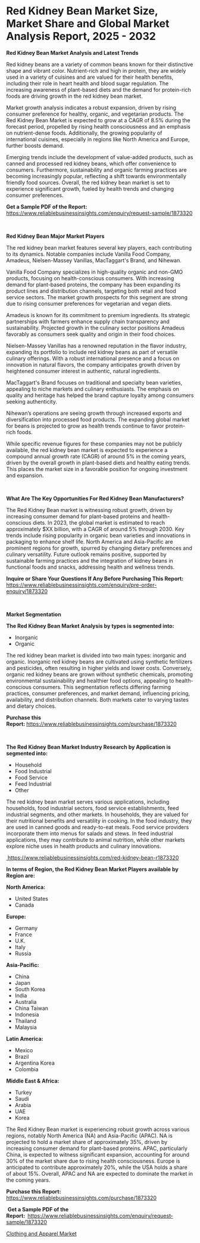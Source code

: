 <p><h1>Red Kidney Bean Market Size, Market Share and Global Market Analysis Report, 2025 - 2032</h1></p><p><strong>Red Kidney Bean Market Analysis and Latest Trends</strong></p>
<p><p>Red kidney beans are a variety of common beans known for their distinctive shape and vibrant color. Nutrient-rich and high in protein, they are widely used in a variety of cuisines and are valued for their health benefits, including their role in heart health and blood sugar regulation. The increasing awareness of plant-based diets and the demand for protein-rich foods are driving growth in the red kidney bean market.</p><p>Market growth analysis indicates a robust expansion, driven by rising consumer preference for healthy, organic, and vegetarian products. The Red Kidney Bean Market is expected to grow at a CAGR of 8.5% during the forecast period, propelled by rising health consciousness and an emphasis on nutrient-dense foods. Additionally, the growing popularity of international cuisines, especially in regions like North America and Europe, further boosts demand.</p><p>Emerging trends include the development of value-added products, such as canned and processed red kidney beans, which offer convenience to consumers. Furthermore, sustainability and organic farming practices are becoming increasingly popular, reflecting a shift towards environmentally friendly food sources. Overall, the red kidney bean market is set to experience significant growth, fueled by health trends and changing consumer preferences.</p></p>
<p><strong>Get a Sample PDF of the Report:&nbsp;</strong> <a href="https://www.reliablebusinessinsights.com/enquiry/request-sample/1873320?utm_campaign=1996&utm_medium=2&utm_source=Github&utm_content=ia&utm_term=05022025&utm_id=red-kidney-bean">https://www.reliablebusinessinsights.com/enquiry/request-sample/1873320</a></p>
<p>&nbsp;</p>
<p><strong>Red Kidney Bean Major Market Players</strong></p>
<p><p>The red kidney bean market features several key players, each contributing to its dynamics. Notable companies include Vanilla Food Company, Amadeus, Nielsen-Massey Vanillas, MacTaggart's Brand, and Nihewan. </p><p>Vanilla Food Company specializes in high-quality organic and non-GMO products, focusing on health-conscious consumers. With increasing demand for plant-based proteins, the company has been expanding its product lines and distribution channels, targeting both retail and food service sectors. The market growth prospects for this segment are strong due to rising consumer preferences for vegetarian and vegan diets.</p><p>Amadeus is known for its commitment to premium ingredients. Its strategic partnerships with farmers enhance supply chain transparency and sustainability. Projected growth in the culinary sector positions Amadeus favorably as consumers seek quality and origin in their food choices.</p><p>Nielsen-Massey Vanillas has a renowned reputation in the flavor industry, expanding its portfolio to include red kidney beans as part of versatile culinary offerings. With a robust international presence and a focus on innovation in natural flavors, the company anticipates growth driven by heightened consumer interest in authentic, natural ingredients.</p><p>MacTaggart's Brand focuses on traditional and specialty bean varieties, appealing to niche markets and culinary enthusiasts. The emphasis on quality and heritage has helped the brand capture loyalty among consumers seeking authenticity.</p><p>Nihewan’s operations are seeing growth through increased exports and diversification into processed food products. The expanding global market for beans is projected to grow as health trends continue to favor protein-rich foods.</p><p>While specific revenue figures for these companies may not be publicly available, the red kidney bean market is expected to experience a compound annual growth rate (CAGR) of around 5% in the coming years, driven by the overall growth in plant-based diets and healthy eating trends. This places the market size in a favorable position for ongoing investment and expansion.</p></p>
<p>&nbsp;</p>
<p><strong>What Are The Key Opportunities For Red Kidney Bean Manufacturers?</strong></p>
<p><p>The Red Kidney Bean market is witnessing robust growth, driven by increasing consumer demand for plant-based proteins and health-conscious diets. In 2023, the global market is estimated to reach approximately $XX billion, with a CAGR of around 5% through 2030. Key trends include rising popularity in organic bean varieties and innovations in packaging to enhance shelf life. North America and Asia-Pacific are prominent regions for growth, spurred by changing dietary preferences and culinary versatility. Future outlook remains positive, supported by sustainable farming practices and the integration of kidney beans in functional foods and snacks, addressing health and wellness trends.</p></p>
<p><strong>Inquire or Share Your Questions If Any Before Purchasing This Report:</strong> <a href="https://www.reliablebusinessinsights.com/enquiry/pre-order-enquiry/1873320?utm_campaign=1996&utm_medium=2&utm_source=Github&utm_content=ia&utm_term=05022025&utm_id=red-kidney-bean">https://www.reliablebusinessinsights.com/enquiry/pre-order-enquiry/1873320</a></p>
<p>&nbsp;</p>
<p><strong>Market Segmentation</strong></p>
<p><strong>The Red Kidney Bean Market Analysis by types is segmented into:</strong></p>
<p><ul><li>Inorganic</li><li>Organic</li></ul></p>
<p><p>The red kidney bean market is divided into two main types: inorganic and organic. Inorganic red kidney beans are cultivated using synthetic fertilizers and pesticides, often resulting in higher yields and lower costs. Conversely, organic red kidney beans are grown without synthetic chemicals, promoting environmental sustainability and healthier food options, appealing to health-conscious consumers. This segmentation reflects differing farming practices, consumer preferences, and market demand, influencing pricing, availability, and distribution channels. Both markets cater to varying tastes and dietary choices.</p></p>
<p><strong>Purchase this Report:&nbsp;</strong><a href="https://www.reliablebusinessinsights.com/purchase/1873320?utm_campaign=1996&utm_medium=2&utm_source=Github&utm_content=ia&utm_term=05022025&utm_id=red-kidney-bean">https://www.reliablebusinessinsights.com/purchase/1873320</a></p>
<p>&nbsp;</p>
<p><strong>The Red Kidney Bean Market Industry Research by Application is segmented into:</strong></p>
<p><ul><li>Household</li><li>Food Industrial</li><li>Food Service</li><li>Feed Industrial</li><li>Other</li></ul></p>
<p><p>The red kidney bean market serves various applications, including households, food industrial sectors, food service establishments, feed industrial segments, and other markets. In households, they are valued for their nutritional benefits and versatility in cooking. In the food industry, they are used in canned goods and ready-to-eat meals. Food service providers incorporate them into menus for salads and stews. In feed industrial applications, they may contribute to animal nutrition, while other markets explore niche uses in health products and culinary innovations.</p></p>
<p><a href="https://www.reliablebusinessinsights.com/red-kidney-bean-r1873320?utm_campaign=1996&utm_medium=2&utm_source=Github&utm_content=ia&utm_term=05022025&utm_id=red-kidney-bean">&nbsp;https://www.reliablebusinessinsights.com/red-kidney-bean-r1873320</a></p>
<p><strong>In terms of Region, the Red Kidney Bean Market Players available by Region are:</strong></p>
<p>
    <p> <strong> North America: </strong>
        <ul>
            <li>United States</li>
            <li>Canada</li>
        </ul>
        </p> 
    <p> <strong> Europe: </strong>
        <ul>
            <li>Germany</li>
            <li>France</li>
            <li>U.K.</li>
            <li>Italy</li>
            <li>Russia</li>
        </ul>
        </p> 
    <p> <strong> Asia-Pacific: </strong>
        <ul>
            <li>China</li>
            <li>Japan</li>
            <li>South Korea</li>
            <li>India</li>
            <li>Australia</li>
            <li>China Taiwan</li>
            <li>Indonesia</li>
            <li>Thailand</li>
            <li>Malaysia</li>
        </ul>
        </p> 
    <p> <strong> Latin America: </strong>
        <ul>
            <li>Mexico</li>
            <li>Brazil</li>
            <li>Argentina Korea</li>
            <li>Colombia</li>
        </ul>
        </p> 
    <p> <strong> Middle East & Africa: </strong>
        <ul>
            <li>Turkey</li>
            <li>Saudi</li>
            <li>Arabia</li>
            <li>UAE</li>
            <li>Korea</li>
        </ul>
    </p>
    </p>
<p><p>The Red Kidney Bean market is experiencing robust growth across various regions, notably North America (NA) and Asia-Pacific (APAC). NA is projected to hold a market share of approximately 35%, driven by increasing consumer demand for plant-based proteins. APAC, particularly China, is expected to witness significant expansion, accounting for around 30% of the market share due to rising health consciousness. Europe is anticipated to contribute approximately 20%, while the USA holds a share of about 15%. Overall, APAC and NA are expected to dominate the market in the coming years.</p></p>
<p><strong>Purchase this Report: </strong><a href="https://www.reliablebusinessinsights.com/purchase/1873320?utm_campaign=1996&utm_medium=2&utm_source=Github&utm_content=ia&utm_term=05022025&utm_id=red-kidney-bean">https://www.reliablebusinessinsights.com/purchase/1873320</a></p>
<p>&nbsp;<strong>Get a Sample PDF of the Report:&nbsp;&nbsp;</strong><a href="https://www.reliablebusinessinsights.com/enquiry/request-sample/1873320?utm_campaign=1996&utm_medium=2&utm_source=Github&utm_content=ia&utm_term=05022025&utm_id=red-kidney-bean">https://www.reliablebusinessinsights.com/enquiry/request-sample/1873320</a></p>
<p><strong></strong></p>
<p><p><a href="https://github.com/lindaopodray/Market-Research-Report-List-1/blob/main/clothing-and-apparel-market.md?utm_campaign=1996&utm_medium=2&utm_source=Github&utm_content=ia&utm_term=05022025&utm_id=red-kidney-bean">Clothing and Apparel Market</a></p></p>